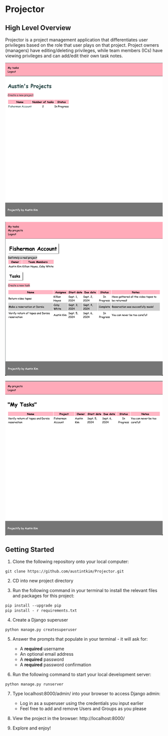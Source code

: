 # Projector

## High Level Overview

Projector is a project management application that differentiates user privileges based on the role that user plays on that project. Project owners (managers) have editing/deleting privileges, while team members (ICs) have viewing privileges and can add/edit their own task notes.

![alt text](image.png)

![alt text](image-2.png)

![alt text](image-3.png)

## Getting Started
1. Clone the following repository onto your local computer:
```
git clone https://github.com/austintkim/Projector.git
````

2. CD into new project directory

3. Run the following command in your terminal to install the relevant files and packages for this project:
```
pip install --upgrade pip
pip install - r requirements.txt
```

4. Create a Django superuser
```
python manage.py createsuperuser
```

5. Answer the prompts that populate in your terminal - it will ask for:
     - A **required** username
     - An optional email address
     - A **required** password
     - A **required** password confirmation

6. Run the following command to start your local development server:
```
python manage.py runserver
```

7. Type localhost:8000/admin/ into your browser to access Django admin:
    - Log in as a superuser using the credentials you input earlier
    - Feel free to add and remove Users and Groups as you please

8. View the project in the browser: http://localhost:8000/

9. Explore and enjoy!
